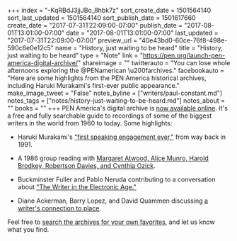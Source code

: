 +++
index = "-KqRBdJ3jjJBo_8hbk7z"
sort_create_date = 1501564140
sort_last_updated = 1501564140
sort_publish_date = 1501617660
create_date = "2017-07-31T22:09:00-07:00"
publish_date = "2017-08-01T13:01:00-07:00"
date = "2017-08-01T13:01:00-07:00"
last_updated = "2017-07-31T22:09:00-07:00"
preview_url = "40e43bd0-60ce-76f8-498e-590c6e0e12c5"
name = "History, just waiting to be heard"
title = "History, just waiting to be heard"
type = "Note"
link = "https://pen.org/launch-pen-america-digital-archive/"
shareimage = ""
twitterauto = "You can lose whole afternoons exploring the @PENamerican \u200farchives."
facebookauto = "Here are some highlights from the PEN America historical archives, including Haruki Murakami's first-ever public appearance."
make_image_tweet = "False"
notes_byline = ["writers/paul-constant.md"]
notes_tags = ["notes/history-just-waiting-to-be-heard.md"]
notes_about = ""
books = ""
+++
PEN America's digital archive is [now available online](https://pen.org/launch-pen-america-digital-archive/). It's a free and fully searchable guide to recordings of some of the biggest writers in the world from 1960 to today. Some highlights:

* Haruki Murakami's ["first speaking engagement ever,"](https://archive.pen.org/asset?id=291) from way back in 1991.

* A 1986 group reading with [Margaret Atwood, Alice Munro, Harold Brodkey, Robertson Davies, and Cynthia Ozick](https://archive.pen.org/asset?id=704).

* Buckminster Fuller and Pablo Neruda contributing to a conversation about ["The Writer in the Electronic Age."](https://archive.pen.org/asset?id=44)

* Diane Ackerman, Barry Lopez, and David Quammen discussing [a writer's connection to place](https://archive.pen.org/asset?id=169).

Feel free to [search the archives for your own favorites](https://archive.pen.org/), and let us know what you find.